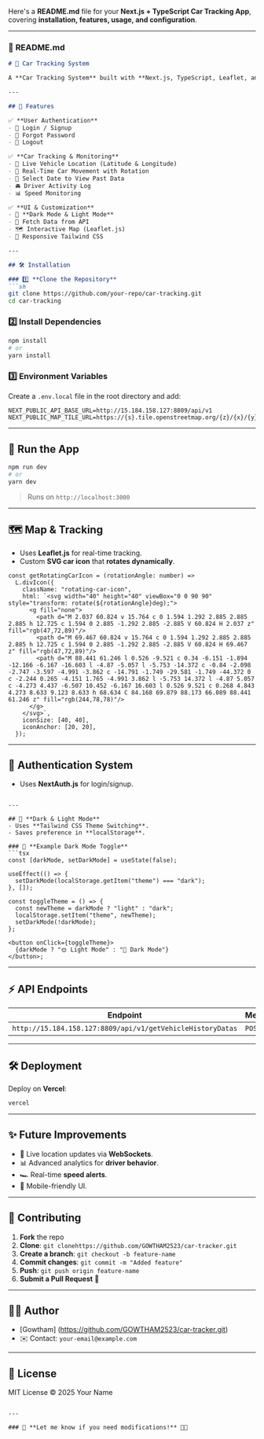 Here's a **README.md** file for your **Next.js + TypeScript Car Tracking App**, covering **installation, features, usage, and configuration**.

---

### 📄 **README.md**
```md
# 🚗 Car Tracking System

A **Car Tracking System** built with **Next.js, TypeScript, Leaflet, and Tailwind CSS**. This app allows users to track vehicle movement, monitor driver activities, view speed data, and switch between **dark/light mode**.

---

## 🚀 Features

✅ **User Authentication**  
- 🔑 Login / Signup  
- 🔄 Forgot Password  
- 🚪 Logout  

✅ **Car Tracking & Monitoring**  
- 📍 Live Vehicle Location (Latitude & Longitude)  
- 🔄 Real-Time Car Movement with Rotation  
- 📅 Select Date to View Past Data  
- 🚘 Driver Activity Log  
- 📊 Speed Monitoring  

✅ **UI & Customization**  
- 🌙 **Dark Mode & Light Mode**  
- 📡 Fetch Data from API  
- 🗺️ Interactive Map (Leaflet.js)  
- 🎨 Responsive Tailwind CSS  

---

## 🛠️ Installation

### 1️⃣ **Clone the Repository**
```sh
git clone https://github.com/your-repo/car-tracking.git
cd car-tracking
```

### 2️⃣ **Install Dependencies**
```sh
npm install
# or
yarn install
```

### 3️⃣ **Environment Variables**
Create a `.env.local` file in the root directory and add:

```
NEXT_PUBLIC_API_BASE_URL=http://15.184.158.127:8809/api/v1
NEXT_PUBLIC_MAP_TILE_URL=https://{s}.tile.openstreetmap.org/{z}/{x}/{y}.png
```

---

## 🚀 **Run the App**
```sh
npm run dev
# or
yarn dev
```
> Runs on `http://localhost:3000`

---

## 🗺️ **Map & Tracking**
- Uses **Leaflet.js** for real-time tracking.
- Custom **SVG car icon** that **rotates dynamically**.

```tsx
const getRotatingCarIcon = (rotationAngle: number) =>
  L.divIcon({
    className: "rotating-car-icon",
    html: `<svg width="40" height="40" viewBox="0 0 90 90" style="transform: rotate(${rotationAngle}deg);">
      <g fill="none">
        <path d="M 2.037 60.824 v 15.764 c 0 1.594 1.292 2.885 2.885 2.885 h 12.725 c 1.594 0 2.885 -1.292 2.885 -2.885 V 60.824 H 2.037 z" fill="rgb(47,72,89)"/>
        <path d="M 69.467 60.824 v 15.764 c 0 1.594 1.292 2.885 2.885 2.885 h 12.725 c 1.594 0 2.885 -1.292 2.885 -2.885 V 60.824 H 69.467 z" fill="rgb(47,72,89)"/>
        <path d="M 88.441 61.246 l 0.526 -9.521 c 0.34 -6.151 -1.894 -12.166 -6.167 -16.603 l -4.87 -5.057 l -5.753 -14.372 c -0.84 -2.098 -2.747 -3.597 -4.991 -3.862 c -14.791 -1.749 -29.581 -1.749 -44.372 0 c -2.244 0.265 -4.151 1.765 -4.991 3.862 l -5.753 14.372 l -4.87 5.057 c -4.273 4.437 -6.507 10.452 -6.167 16.603 l 0.526 9.521 c 0.268 4.843 4.273 8.633 9.123 8.633 h 68.634 C 84.168 69.879 88.173 66.089 88.441 61.246 z" fill="rgb(244,78,78)"/>
      </g>
    </svg>`,
    iconSize: [40, 40],
    iconAnchor: [20, 20],
  });
```

---

## 🔐 **Authentication System**
- Uses **NextAuth.js** for login/signup.
```

---

## 🌙 **Dark & Light Mode**
- Uses **Tailwind CSS Theme Switching**.
- Saves preference in **localStorage**.

### 🎨 **Example Dark Mode Toggle**
```tsx
const [darkMode, setDarkMode] = useState(false);

useEffect(() => {
  setDarkMode(localStorage.getItem("theme") === "dark");
}, []);

const toggleTheme = () => {
  const newTheme = darkMode ? "light" : "dark";
  localStorage.setItem("theme", newTheme);
  setDarkMode(!darkMode);
};

<button onClick={toggleTheme}>
  {darkMode ? "🌞 Light Mode" : "🌙 Dark Mode"}
</button>;
```

---

## ⚡ **API Endpoints**
| Endpoint | Method | Description |
|----------|--------|-------------|
| `http://15.184.158.127:8809/api/v1/getVehicleHistoryDatas` | `POST` | User data |


---

## 🛠 **Deployment**
Deploy on **Vercel**:
```sh
vercel
```

---

## ✨ **Future Improvements**
- 📌 Live location updates via **WebSockets**.
- 📊 Advanced analytics for **driver behavior**.
- 🏎️ Real-time **speed alerts**.
- 📱 Mobile-friendly UI.

---

## 📝 **Contributing**
1. **Fork** the repo
2. **Clone**: `git clonehttps://github.com/GOWTHAM2523/car-tracker.git`
3. **Create a branch**: `git checkout -b feature-name`
4. **Commit changes**: `git commit -m "Added feature"`
5. **Push**: `git push origin feature-name`
6. **Submit a Pull Request** 🚀

---

## 👨‍💻 **Author**
- [Gowtham] (https://github.com/GOWTHAM2523/car-tracker.git)
- ✉️ Contact: `your-email@example.com`

---

## 🏁 **License**
MIT License © 2025 Your Name
```

---

### 🚀 **Let me know if you need modifications!** 🚗💨